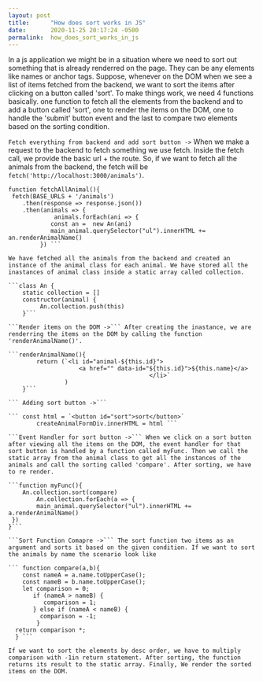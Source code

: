 ```yaml
---
layout: post
title:      "How does sort works in JS"
date:       2020-11-25 20:17:24 -0500
permalink:  how_does_sort_works_in_js
---
```



In a js application we might be in a situation where we need to sort out something that is already renderred on the page. They can be any elements like names or anchor tags. Suppose, whenever on the DOM when we see a list of items fetched from the backend, we want to sort the items after clicking on a button called 'sort'. To make things work, we need 4 functions basically. one function to fetch all the elements from the backend and to add a button called 'sort', one to render the items on the DOM, one to handle the 'submit' button event and the last to compare two elements based on the sorting condition.

```Fetch everything from backend and add sort button ->``` When we make a request to the backend to fetch something we use fetch. Inside the fetch call, we provide the basic url + the route. So, if we want to fetch all the animals from the backend, the fetch will be ```fetch('http://localhost:3000/animals')```. 

``` document.getElementById("animals").addEventListener('click', fetchAllAnimal)
function fetchAllAnimal(){
 fetch(BASE_URLS + '/animals')
    .then(response => response.json())
    .then(animals => {
		     animals.forEach(ani => { 
            const an =  new An(ani)
            main_animal.querySelector("ul").innerHTML += an.renderAnimalName()
         }) ```
				 
We have fetched all the animals from the backend and created an instance of the animal class for each animal. We have stored all the inastances of animal class inside a static array called collection. 

```class An {
    static collection = []
    constructor(animal) {
		 An.collection.push(this)
    }``` 
		
```Render items on the DOM ->``` After creating the inastance, we are renderring the items on the DOM by calling the function 'renderAnimalName()'. 

```renderAnimalName(){
        return (`<li id="animal-${this.id}">
                    <a href="" data-id="${this.id}">${this.name}</a>  
										</li>`
                )
    }``` 
		
``` Adding sort button ->``` 

``` const html = `<button id="sort">sort</button>`
        createAnimalFormDiv.innerHTML = html ```
				
```Event Handler for sort button ->``` When we click on a sort button after viewing all the items on the DOM, the event handler for that sort button is handled by a function called myFunc. Then we call the static array from the animal class to get all the instances of the animals and call the sorting called 'compare'. After sorting, we have to re render.

```function myFunc(){
    An.collection.sort(compare) 
		An.collection.forEach(a => {
        main_animal.querySelector("ul").innerHTML += a.renderAnimalName()
 })
}``` 

```Sort Function Comapre ->``` The sort function two items as an argument and sorts it based on the given condition. If we want to sort the animals by name the scenario look like 

``` function compare(a,b){
    const nameA = a.name.toUpperCase();
    const nameB = b.name.toUpperCase();
    let comparison = 0;
       if (nameA > nameB) {
          comparison = 1;
       } else if (nameA < nameB) {
         comparison = -1;
        }
  return comparison *;
  } ```

If we want to sort the elements by desc order, we have to multiply comparison with -1in return statement. After sorting, the function returns its result to the static array. Finally, We render the sorted items on the DOM.
		

				 
			
			
			
			
				 

